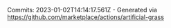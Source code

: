 Commits: 2023-01-02T14:14:17.561Z - Generated via https://github.com/marketplace/actions/artificial-grass
<br>
